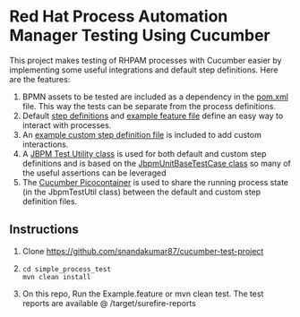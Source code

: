 # Red Hat Process Automation Manager Testing Using Cucumber

This project makes testing of RHPAM processes with Cucumber easier by implementing some useful integrations and default step definitions.  Here are the features:

1. BPMN assets to be tested are included as a dependency in the [pom.xml](pom.xml) file.  This way the tests can be separate from the process definitions.
2. Default [step definitions](src/test/java/org/jbpm/cucumber/DefaultStepDefinitions.java) and [example feature file](src/test/resources/features/Example.feature) define an easy way to interact with processes.
3. An [example custom step definition file](src/test/java/org/jbpm/cucumber/custom/CustomStepDefinitions.java) is included to add custom interactions.
4. A [JBPM Test Utility class](src/test/java/org/jbpm/cucumber/JbpmTestUtil.java) is used for both default and custom step definitions and is based on the [JbpmUnitBaseTestCase class](https://github.com/kiegroup/jbpm/blob/master/jbpm-test/src/main/java/org/jbpm/test/JbpmJUnitBaseTestCase.java) so many of the useful assertions can be leveraged
5. The [Cucumber Picocontainer](https://github.com/cucumber/cucumber-jvm/tree/master/picocontainer) is used to share the running process state (in the JbpmTestUtil class) between the default and custom step definition files.

## Instructions

1. Clone https://github.com/snandakumar87/cucumber-test-project
2. ```
   cd simple_process_test
   mvn clean install 
   ```
3. On this repo, Run the Example.feature or mvn clean test. The test reports are available @ /target/surefire-reports  

 
